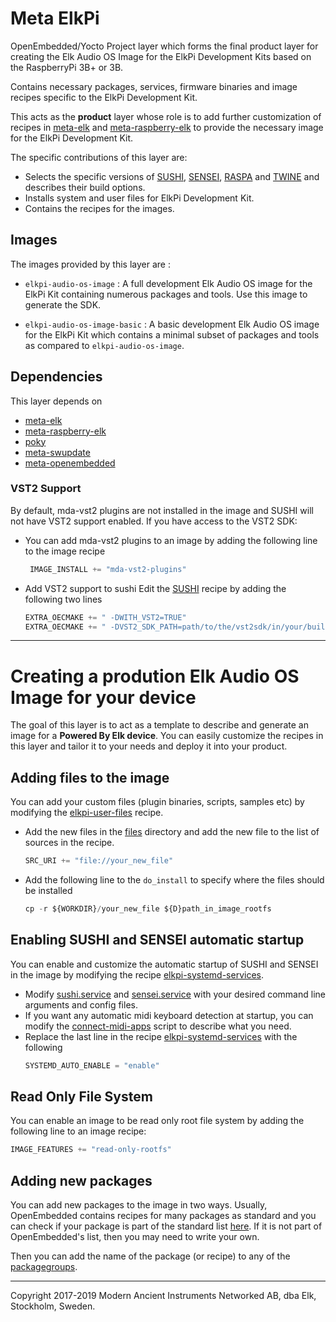 # Meta ElkPi
OpenEmbedded/Yocto Project layer which forms the final product layer for
 creating the Elk Audio OS Image for the ElkPi Development Kits based on the
 RaspberryPi 3B+ or 3B.

Contains necessary packages, services, firmware binaries and image recipes
 specific to the ElkPi Development Kit.

This acts as the **product** layer whose role is to
add further customization of recipes in
 [meta-elk](https://github.com/elk-audio/meta-elk) and
 [meta-raspberry-elk](https://github.com/elk-audio/meta-raspberrypi-elk) to
 provide the necessary image for the ElkPi Development Kit.

The specific contributions of this layer are:

 - Selects the specific versions of [SUSHI](https://github.com/elk-audio/sushi),
  [SENSEI](https://github.com/elk-audio/sensei),
   [RASPA](https://github.com/elk-audio/raspa) and
   [TWINE](https://github.com/elk-audio/twine) and describes their build options.
 - Installs system and user files for ElkPi Development Kit.
 - Contains the recipes for the images.

## Images
The images provided by this layer are :

 - `elkpi-audio-os-image` : A full development Elk Audio OS image for the ElkPi
   Kit containing numerous packages and tools. Use this image to generate the
    SDK.

- `elkpi-audio-os-image-basic` : A basic development Elk Audio OS image for the
   ElkPi Kit which contains a minimal subset of packages and tools as compared
    to `elkpi-audio-os-image`.

## Dependencies
This layer depends on

 - [meta-elk](https://github.com/elk-audio/meta-elk)
 - [meta-raspberry-elk](https://github.com/elk-audio/meta-raspberrypi-elk)
 - [poky](http://git.yoctoproject.org/cgit/cgit.cgi/poky/)
 - [meta-swupdate](https://github.com/sbabic/meta-swupdate)
 - [meta-openembedded](https://git.openembedded.org/meta-openembedded)

### VST2 Support
By default, mda-vst2 plugins are not installed in the image and SUSHI will not
 have VST2 support enabled. If you have access to the VST2 SDK:

- You can add mda-vst2 plugins to an image by adding the following line to the
  image recipe
  ```python
   IMAGE_INSTALL += "mda-vst2-plugins"
   ```

- Add VST2 support to sushi Edit the
  [SUSHI](recipes-binaries/sushi/sushi_git.bbappend) recipe by adding the
   following two lines
   ```python
   EXTRA_OECMAKE += " -DWITH_VST2=TRUE"
   EXTRA_OECMAKE += " -DVST2_SDK_PATH=path/to/the/vst2sdk/in/your/build/machine"
   ```

---

# Creating a prodution Elk Audio OS Image for your device
The goal of this layer is to act as a template to describe and generate an
 image for a  **Powered By Elk device**. You can easily customize the recipes
 in this layer and tailor it to your needs and deploy it into your product.

## Adding files to the image
You can add your custom files (plugin binaries, scripts, samples etc) by
 modifying the
 [elkpi-user-files](recipes-core/elkpi-user-files/elkpi-user-files_0.1.bb) recipe.

 - Add the new files in the [files](recipes-core/elkpi-user-files/files)
   directory and add the new file to the list of sources in the recipe.
   ```python
   SRC_URI += "file://your_new_file"
   ```
 - Add the following line to the `do_install` to specify where the files should
   be installed
   ```python
   cp -r ${WORKDIR}/your_new_file ${D}path_in_image_rootfs
   ```

## Enabling SUSHI and SENSEI automatic startup
You can enable and customize the automatic startup of SUSHI and SENSEI in the
 image by modifying the recipe
 [elkpi-systemd-services](recipes-core/elkpi-systemd-services/elkpi-systemd-services_0.1.bb).

- Modify [sushi.service](recipes-core/elkpi-systemd-services/files/sushi.service)
  and [sensei.service](recipes-core/elkpi-systemd-services/files/sensei.service)
  with your desired command line arguments and config files.
- If you want any automatic midi keyboard detection at startup, you can modify
  the [connect-midi-apps](recipes-core/elkpi-system-files/files/connect-midi-apps)
  script to describe what you need.
- Replace the last line in the recipe
  [elkpi-systemd-services](recipes-core/elkpi-systemd-services/elkpi-systemd-services_0.1.bb)
  with the following
   ```python
   SYSTEMD_AUTO_ENABLE = "enable"
   ```

## Read Only File System
You can enable an image to be read only root file system by adding the following line to an image recipe:
```python
IMAGE_FEATURES += "read-only-rootfs"
```

## Adding new packages
You can add new packages to the image in two ways. Usually, OpenEmbedded contains recipes for many packages as standard and you can check if your package is part of the standard list [here](https://layers.openembedded.org/layerindex/branch/warrior/recipes/). If it is not part of OpenEmbedded's list, then you may need to write your own.

Then you can add the name of the package (or recipe) to any of the [packagegroups](recipes-core/packagegroups).

---
Copyright 2017-2019 Modern Ancient Instruments Networked AB, dba Elk, Stockholm, Sweden.
